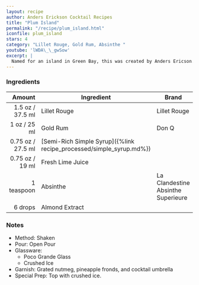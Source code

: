 ```yaml
---
layout: recipe
author: Anders Erickson Cocktail Recipes
title: "Plum Island"
permalink: "/recipe/plum_island.html"
iconfile: plum_island
stars: 4
category: "Lillet Rouge, Gold Rum, Absinthe "
youtube: 'lWDA\_\_gwSow'
excerpt: |
  Named for an island in Green Bay, this was created by Anders Ericson.
---
```


### Ingredients

|     Amount | Ingredient                                                | Brand                              |
| ---------: | --------------------------------------------------------- | ---------------------------------- |
|     1.5 oz / 37.5 ml | Lillet Rouge                                              | Lillet Rouge                       |
|       1 oz / 25 ml | Gold Rum                                                  | Don Q                              |
|    0.75 oz / 27.5 ml | [Semi-Rich Simple Syrup]({%link recipe_processed/simple_syrup.md%}) |
|    0.75 oz / 19 ml | Fresh Lime Juice                                          |
| 1 teaspoon | Absinthe                                                  | La Clandestine Absinthe Superieure |
|    6 drops | Almond Extract                                            |

### Notes

- Method: Shaken
- Pour: Open Pour
- Glassware:
  - Poco Grande Glass
  - Crushed Ice
- Garnish: Grated nutmeg, pineapple fronds, and cocktail umbrella
- Special Prep: Top with crushed ice.
